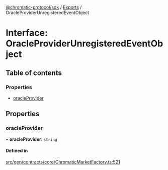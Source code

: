 [@chromatic-protocol/sdk](../README.md) / [Exports](../modules.md) / OracleProviderUnregisteredEventObject

# Interface: OracleProviderUnregisteredEventObject

## Table of contents

### Properties

- [oracleProvider](OracleProviderUnregisteredEventObject.md#oracleprovider)

## Properties

### oracleProvider

• **oracleProvider**: `string`

#### Defined in

[src/gen/contracts/core/ChromaticMarketFactory.ts:521](https://github.com/chromatic-protocol/sdk/blob/f027fff/src/gen/contracts/core/ChromaticMarketFactory.ts#L521)
